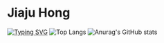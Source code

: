 # Jiaju Hong
[![Typing SVG](https://readme-typing-svg.herokuapp.com?font=Fira+Code&pause=1000&random=false&width=435&lines=%E4%BD%A0%E5%A5%BD%EF%BC%81)](https://git.io/typing-svg)
![Top Langs](https://github-readme-stats.vercel.app/api/top-langs/?username=anuraghazra&hide_progress=true)
![Anurag's GitHub stats](https://github-readme-stats.vercel.app/api?username=JiajuHong&show_icons=true&theme=radical)
